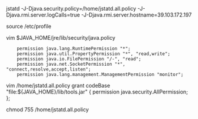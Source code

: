 jstatd -J-Djava.security.policy=/home/jstatd.all.policy -J-Djava.rmi.server.logCalls=true -J-Djava.rmi.server.hostname=39.103.172.197


source /etc/profile



vim $JAVA_HOME/jre/lib/security/java.policy 

		permission java.lang.RuntimePermission "*";
        permission java.util.PropertyPermission "*", "read,write";
        permission java.io.FilePermission "/-", "read";
        permission java.net.SocketPermission "*", "connect,resolve,accept,listen";
        permission java.lang.management.ManagementPermission "monitor";

vim /home/jstatd.all.policy
grant codeBase "file:${JAVA_HOME}/lib/tools.jar" {
        permission java.security.AllPermission;
};

chmod 755 /home/jstatd.all.policy 


